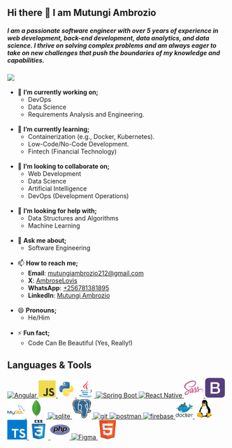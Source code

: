 <link rel="stylesheet" href="https://cdnjs.cloudflare.com/ajax/libs/font-awesome/6.5.2/css/all.min.css" integrity="sha512-SnH5WK+bZxgPHs44uWIX+LLJAJ9/2PkPKZ5QiAj6Ta86w+fsb2TkcmfRyVX3pBnMFcV7oQPJkl9QevSCWr3W6A==" crossorigin="anonymous" referrerpolicy="no-referrer" />

## Hi there 👋 I am Mutungi Ambrozio
<h5>I am a passionate software engineer with over 5 years of experience in web development, back-end development, data analytics, and data science. I thrive on solving complex problems and am always eager to take on new challenges that push the boundaries of my knowledge and capabilities.</h5>
<p>
  <a href="https://github.com/DenverCoder1/readme-typing-svg">
    <img src="https://readme-typing-svg.herokuapp.com/?lines=Full-Stack%20developer;5+%2B%20years%20of%20experience;Passionate%20and%20creative;Skilled%20in%20web%20technologies.;Enthusiastic%20about%20Artificial%20Intelligence.;Proficient%20in%20data%20analytics.;Always%20learning%20new%20technologies.&center=true&width=550&height=45">
  </a>
</p>

- 🔭 **I’m currently working on;**
  - DevOps
  - Data Science
  - Requirements Analysis and Engineering.
    <br />
    <br />
- 🌱 **I’m currently learning;**
  - Containerization (e.g., Docker, Kubernetes).
  - Low-Code/No-Code Development.
  - Fintech (Financial Technology)
    <br />
    <br />
- 👯 **I’m looking to collaborate on;**
  - Web Development
  - Data Science
  - Artificial Intelligence
  - DevOps (Development Operations)
    <br />
    <br />
- 🤔 **I’m looking for help with;**
  - Data Structures and Algorithms
  - Machine Learning
    <br />
    <br />
- 💬 **Ask me about;**
  - Software Engineering
    <br />
    <br />
- 📫 **How to reach me;**
  - <i class="fas fa-envelope"></i> **Email**: [mutungiambrozio212@gmail.com](mailto:mutungiambrozio212@gmail.com)
  - <i class="fa-brands fa-x-twitter"></i> **X**: [AmbroseLovis](https://twitter.com/AmbroseLovis)
  - <i class="fab fa-whatsapp"></i> **WhatsApp**: [+256781381895](https://wa.me/+256781381895)
  - <i class="fab fa-linkedin"></i> **LinkedIn**: [Mutungi Ambrozio](https://www.linkedin.com/in/mutungi-ambrozio-66a482236/)
      <br />
      <br />
- 😄 **Pronouns;**
  - He/Him 
    <br />
    <br />
- ⚡ **Fun fact;**
  - Code Can Be Beautiful (Yes, Really!) 

## Languages & Tools
<a href="https://angular.io/" target="_blank"> <img height="45" src="https://angular.io/assets/images/logos/angular/angular.svg" alt="Angular"> </a>
<a href="https://developer.mozilla.org/en-US/docs/Web/JavaScript" target="_blank"> <img src="https://raw.githubusercontent.com/devicons/devicon/master/icons/javascript/javascript-original.svg" alt="javascript" width="40" height="40"/> </a> 
<a href="https://www.python.org" target="_blank"> <img src="https://raw.githubusercontent.com/devicons/devicon/master/icons/python/python-original.svg" alt="python" width="40" height="40"/> </a> 
<a href="https://www.w3schools.com/cpp/" target="_blank"> <img src="https://raw.githubusercontent.com/devicons/devicon/master/icons/java/java-original.svg" alt="java" width="40" height="40"/> </a>
<a href="https://spring.io/projects/spring-boot" target="_blank"> <img height="45" src="https://www.vectorlogo.zone/logos/springio/springio-icon.svg" alt="Spring Boot"> </a>
<a href="https://reactnative.dev/" target="_blank"> <img height="45" src="https://reactnative.dev/img/header_logo.svg" alt="React Native"> </a>
<a href="https://sass-lang.com/" target="_blank"> <img height="45" src="https://raw.githubusercontent.com/devicons/devicon/master/icons/sass/sass-original.svg" alt="Sass"> </a>
<a href="https://getbootstrap.com" target="_blank"> <img height="45" src="https://raw.githubusercontent.com/github/explore/80688e429a7d4ef2fca1e82350fe8e3517d3494d/topics/bootstrap/bootstrap.png"> </a>
<a href="https://www.mysql.com/" target="_blank"> <img src="https://raw.githubusercontent.com/devicons/devicon/master/icons/mysql/mysql-original-wordmark.svg" alt="mysql" width="40" height="40"/> </a> 
<a href="https://www.mongodb.com/" target="_blank"> <img height="45" src="https://raw.githubusercontent.com/devicons/devicon/master/icons/mongodb/mongodb-original.svg" alt="MongoDB"> </a>
<a href="https://www.sqlite.org/" target="_blank"> <img src="https://www.vectorlogo.zone/logos/sqlite/sqlite-icon.svg" alt="sqlite" width="40" height="40"/> </a>
<a href="https://www.postgresql.org/" target="_blank"> <img height="45" src="https://raw.githubusercontent.com/devicons/devicon/master/icons/postgresql/postgresql-original.svg" alt="PostgreSQL"> </a>
<a href="https://git-scm.com/" target="_blank"> <img src="https://www.vectorlogo.zone/logos/git-scm/git-scm-icon.svg" alt="git" width="40" height="40"/> </a> 
<a href="https://postman.com" target="_blank"> <img src="https://www.vectorlogo.zone/logos/getpostman/getpostman-icon.svg" alt="postman" width="40" height="40"/> </a> 
<a href="https://firebase.google.com/" target="_blank"> <img src="https://www.vectorlogo.zone/logos/firebase/firebase-icon.svg" alt="firebase" width="40" height="40"/> </a>
<a href="https://www.docker.com/" target="_blank"> <img src="https://raw.githubusercontent.com/devicons/devicon/master/icons/docker/docker-original-wordmark.svg" alt="docker" width="40" height="40"/> </a> 
<a href="https://www.linux.org/" target="_blank"> <img height="45" src="https://raw.githubusercontent.com/github/explore/80688e429a7d4ef2fca1e82350fe8e3517d3494d/topics/linux/linux.png" > </a>
<a href="https://www.ubuntu.org/" target="_blank"> <code><img height="45" src="https://raw.githubusercontent.com/github/explore/80688e429a7d4ef2fca1e82350fe8e3517d3494d/topics/typescript/typescript.png"></code> </a>
<a href="https://www.w3.org/" target="_blank"> <img height="45" src="https://raw.githubusercontent.com/devicons/devicon/master/icons/css3/css3-original-wordmark.svg"> </a>
<a href="https://www.php.net/" target="_blank"> <img height="45" src="https://raw.githubusercontent.com/devicons/devicon/master/icons/php/php-original.svg" alt="PHP"> </a>
<a href="https://www.figma.com/" target="_blank"> <img height="45" src="https://www.vectorlogo.zone/logos/figma/figma-icon.svg" alt="Figma"> </a>
<a href="https://developer.mozilla.org/en-US/docs/Web/HTML" target="_blank"> <img height="45" src="https://raw.githubusercontent.com/devicons/devicon/master/icons/html5/html5-original.svg" alt="HTML"> </a>

<br />
<br />
